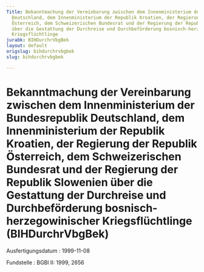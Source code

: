 ```yaml
---
Title: Bekanntmachung der Vereinbarung zwischen dem Innenministerium der Bundesrepublik
  Deutschland, dem Innenministerium der Republik Kroatien, der Regierung der Republik
  Österreich, dem Schweizerischen Bundesrat und der Regierung der Republik Slowenien
  über die Gestattung der Durchreise und Durchbeförderung bosnisch-herzegowinischer
  Kriegsflüchtlinge
jurabk: BIHDurchrVbgBek
layout: default
origslug: bihdurchrvbgbek
slug: bihdurchrvbgbek

---
```


# Bekanntmachung der Vereinbarung zwischen dem Innenministerium der Bundesrepublik Deutschland, dem Innenministerium der Republik Kroatien, der Regierung der Republik Österreich, dem Schweizerischen Bundesrat und der Regierung der Republik Slowenien über die Gestattung der Durchreise und Durchbeförderung bosnisch-herzegowinischer Kriegsflüchtlinge (BIHDurchrVbgBek)

Ausfertigungsdatum
:   1999-11-08

Fundstelle
:   BGBl II: 1999, 2656

